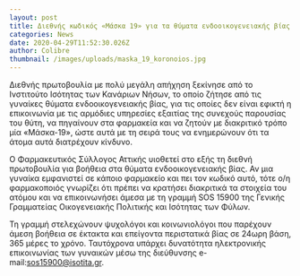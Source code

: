 ```yaml
---
layout: post
title: Διεθνής κωδικός «Μάσκα 19» για τα θύματα ενδοοικογενειακής βίας
categories: News
date: 2020-04-29T11:52:30.026Z
author: Colibre
thumbnail: /images/uploads/maska_19_koronoios.jpg
---
```

Διεθνής πρωτοβουλία με πολύ μεγάλη απήχηση ξεκίνησε από το Ινστιτούτο Ισότητας των Κανάριων Νήσων, το οποίο ζήτησε από τις γυναίκες θύματα ενδοοικογενειακής βίας, για τις οποίες δεν είναι εφικτή η επικοινωνία με τις αρμόδιες υπηρεσίες εξαιτίας της συνεχούς παρουσίας του θύτη, να πηγαίνουν στα φαρμακεία και να ζητούν με διακριτικό τρόπο μία «Μάσκα-19», ώστε αυτά με τη σειρά τους να ενημερώνουν ότι τα άτομα αυτά διατρέχουν κίνδυνο.

Ο Φαρμακευτικός Σύλλογος Αττικής υιοθετεί στο εξής τη διεθνή πρωτοβουλία για βοήθεια στα θύματα ενδοοικογενειακής βίας. Αν μια γυναίκα εμφανιστεί σε κάποιο φαρμακείο και πει τον κωδικό αυτό, τότε ο/η φαρμακοποιός γνωρίζει ότι πρέπει να κρατήσει διακριτικά τα στοιχεία του ατόμου και να επικοινωνήσει άμεσα με τη γραμμή SOS 15900 της Γενικής Γραμματείας Οικογενειακής Πολιτικής και Ισότητας των Φύλων.

Τη γραμμή στελεχώνουν ψυχολόγοι και κοινωνιολόγοι που παρέχουν άμεση βοήθεια σε έκτακτα και επείγοντα περιστατικά βίας σε 24ωρη βάση, 365 µέρες το χρόνο. Ταυτόχρονα υπάρχει δυνατότητα ηλεκτρονικής επικοινωνίας των γυναικών µέσω της διεύθυνσης e-mail:sos15900@isotita.gr.